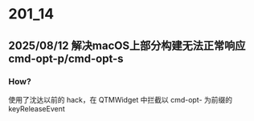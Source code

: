 # 201_14
## 2025/08/12 解决macOS上部分构建无法正常响应cmd-opt-p/cmd-opt-s
### How?
使用了沈达以前的 hack，在 QTMWidget 中拦截以 cmd-opt- 为前缀的 keyReleaseEvent
